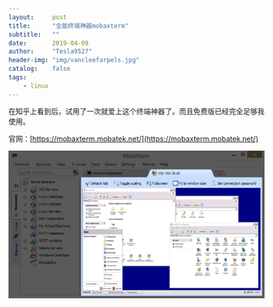 ```yaml
---
layout:     post
title:      "全能终端神器mobaxterm"
subtitle:   ""
date:       2019-04-09
author:     "Tesla9527"
header-img: "img/vancleefarpels.jpg"
catalog:    false
tags:
    - linux
---
```


在知乎上看到后，试用了一次就爱上这个终端神器了。而且免费版已经完全足够我使用。

官网：[https://mobaxterm.mobatek.net/](https://mobaxterm.mobatek.net/)

![img](/img/in-post/mobaxterm/mobaxterm.png)